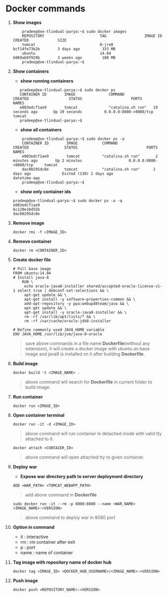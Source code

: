 # Docker commands

1. **Show images**

    ```
        pradeep@xe-tlindual-parya:~$ sudo docker images
        REPOSITORY                         TAG                 IMAGE ID            CREATED             SIZE
        tomcat                             8-jre8              bcf14fe73b2b        3 days ago          333 MB
        ubuntu                             14.04               b969ab9f929b        3 weeks ago         188 MB
        pradeep@xe-tlindual-parya:~$
    ```

2. **Show containers**
    - **show running containers**
    ```
       pradeep@xe-tlindual-parya:~$ sudo docker ps
       CONTAINER ID        IMAGE               COMMAND             CREATED                  STATUS                      PORTS                                   NAMES
       e003edcf1ae9        tomcat              "catalina.sh run"   19 seconds ago       Up 19 seconds          0.0.0.0:8080->8080/tcp     tomcat
       pradeep@xe-tlindual-parya:~$
    ```
    - **show all containers**
    ```
        pradeep@xe-tlindual-parya:~$ sudo docker ps -a
        CONTAINER ID        IMAGE           COMMAND                 CREATED                STATUS                               PORTS                                   NAMES
        e003edcf1ae9        tomcat          "catalina.sh run"       2 minutes ago        Up 2 minutes                     0.0.0.0:8080->8080/tcp     tomcat
        dac80295dc8e       tomcat           "catalina.sh run"      2 days ago              Exited (130) 2 days ago                                                  datetime-app
        pradeep@xe-tlindual-parya:~$
    ```
    - **show only container ids**
    ```
    pradeep@xe-tlindual-parya:~$ sudo docker ps -a -q
    e003edcf1ae9
    6c120e16d55b
    dac80295dc8e
    ```
3. **Remove image**
    ```
    docker rmi -f <IMAGE_ID>
    ```
4. **Remove container**
    ```
    docker rm <CONTAINER_ID>
    ```
5. **Create docker file**

    ```
    # Pull base image
    FROM ubuntu:14.04
    # Install java-8
        RUN \
         echo oracle-java8-installer shared/accepted-oracle-license-v1-1 select true | debconf-set-selections && \
         apt-get update && \
         apt-get install -y software-properties-common && \
         add-apt-repository -y ppa:webupd8team/java && \
         apt-get update && \
         apt-get install -y oracle-java8-installer && \
         rm -rf /var/lib/apt/lists/* && \
         rm -rf /var/cache/oracle-jdk8-installer

    # Define commonly used JAVA_HOME variable
    ENV JAVA_HOME /usr/lib/jvm/java-8-oracle
    ```

    > save above commands in a file name **Dockerfile**(without any extension), it will create a docker image with ubuntu as base image and java8 is installed on it after building **Dockerfile**.

6. **Build image**
    ```
    docker build -t <IMAGE_NAME> .
    ```

    > above command will search for **Dockerfile** in current folder to build image.

7. **Run container**
    ```
    docker run <IMAGE_ID>
    ```

8. **Open container terminal**
    ```
    docker run -it -d <IMAGE_ID>
    ```
    > above command will run container in detached mode with valid tty attached to it.

    ```
    docker attach <CONTAIER_ID>
    ```
    > above command will open attached tty to given container.
9. **Deploy war**
    - **Expose war directory path to server deployment directory**
    ```
    ADD <WAR_PATH> <TOMCAT_WEBAPP_PATH>
    ```
    > add above command in **Dockerfile**

    ```
    sudo docker run -it --rm -p 8080:8080 --name <WAR_NAME> <IMAGE_NAME>:<VERSION>
    ```
    > above command to deploy war in 8080 port

10. **Option in command**
    - it   : interactive
    - rm   : rm container after exit
    - p    : port
    - name : name of container

11. **Tag image with repository name of docker hub**
    ```
    docker tag <IMAGE_ID> <DOCKER_HUB_USERNAME>/<IMAGE_NAME>:<VERSION>
    ```
12. **Push image**
    ```
    docker push <REPOSITORY_NAME>:<VERSION>
    ```